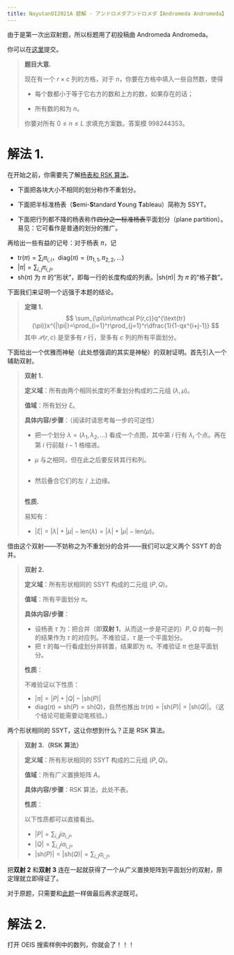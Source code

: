 ```yaml
---
title: NayutanOI2021A 题解 - アンドロメダアンドロメダ【Andromeda Andromeda】
---
```


由于是第一次出双射题，所以标题用了初投稿曲 Andromeda Andromeda。

你可以在[这里](https://www.luogu.com.cn/problem/T172893)提交。

> **题目大意.**
>
> 现在有一个 $r\times c$ 列的方格，对于 $n$，你要在方格中填入一些自然数，使得
>
> - 每个数都小于等于它右方的数和上方的数，如果存在的话；
>
> - 所有数的和为 $n$。
>
> 你要对所有 $0\le n\le L$ 求填充方案数。答案模 $998244353$。

# 解法 1.

在开始之前，你需要先了解[杨表和 RSK 算法](https://xyix.gitee.io/posts/?&postname=young-tableau)。

- 下面把各块大小不相同的划分称作不重划分。

- 下面把半标准杨表（**S**emi-**S**tandard **Y**oung **T**ableau）简称为 SSYT。
- 下面把行列都不降的杨表称作~~四分之一标准杨表~~平面划分（plane partition）。易见：它可看作是普通的划分的推广。

再给出一些有益的记号：对于杨表 $\pi$，记

- $\text{tr}(\pi)=\sum_i \pi_{i,i}$，$\text{diag}(\pi)=(\pi_{1,1},\pi_{2,2},...)$
- $|\pi|=\sum_{i,j}\pi_{i,j}$。
- $\text{sh}(\pi)$ 为 $\pi$ 的“形状”，即每一行的长度构成的列表。$|\text{sh}(\pi)|$ 为 $\pi$ 的“格子数”。

下面我们来证明一个远强于本题的结论。

> **定理 1.**
> $$
> \sum_{\pi\in\mathcal P(r,c)}q^{\text{tr}(\pi)}x^{|\pi|}=\prod_{i=1}^r\prod_{j=1}^r\dfrac{1}{1-qx^{i+j-1}}
> $$
> 其中 $\mathcal P(r,c)$ 是至多有 $r$ 行，至多有 $c$ 列的所有平面划分。
>

下面给出一个优雅而神秘（此处想强调的其实是神秘）的双射证明。首先引入一个辅助双射。

> **双射 1.**
>
> **定义域**：所有由两个相同长度的不重划分构成的二元组 $(\lambda,\mu)$。
>
> **值域**：所有划分 $\xi$。
>
> **具体内容/步骤**：（阅读时请思考每一步的可逆性）
>
> - 把一个划分 $\lambda=(\lambda_1,\lambda_2,...)$ 看成一个点图，其中第 $i$ 行有 $\lambda_i$ 个点。再在第 $i$ 行前敲 $i-1$ 格缩进。
>
> - $\mu$ 与之相同，但在此之后要反转其行和列。
>
> <div style="width:60%;margin:auto"><img src="https://xyix.gitee.io/images/youngtable2.png" alt=""></div>
>
> - 然后叠合它们的左 / 上边缘。
>
> <div style="width:30%;margin:auto"><img src="https://xyix.gitee.io/images/youngtable3.png" alt=""></div>
>
> **性质.**
>
> 易知有：
>
> - $|\xi|=|\lambda|+|\mu|-\text{len}(\lambda)=|\lambda|+|\mu|-\text{len}(\mu)$。

借由这个双射——不妨称之为不重划分的合并——我们可以定义两个 SSYT 的合并。

> **双射 2.**
>
> **定义域**：所有形状相同的 SSYT 构成的二元组 $(P,Q)$。
>
> **值域**：所有平面划分 $\pi$。
>
> **具体内容/步骤**：
>
> - 设杨表 $\tau$ 为：把合并（即**双射 1**，从而这一步是可逆的）$P,Q$ 的每一列的结果作为 $\tau$ 的对应列。不难验证，$\tau$ 是一个平面划分。
> - 把 $\tau$ 的每一行看成划分并转置，结果即为 $\pi$。不难验证 $\pi$ 也是平面划分。
>
> **性质**：
>
> 不难验证以下性质：
>
> - $|\pi|=|P|+|Q|-|\text{sh}(P)|$
> - $\text{diag}(\pi)=\text{sh}(P)=\text{sh}(Q)$，自然也推出 $\text{tr}(\pi)=|\text{sh}(P)|=|\text{sh}(Q)|$。（这个结论可能需要动笔核验。）

两个形状相同的 SSYT，这让你想到什么？正是 RSK 算法。

> **双射 3.（RSK 算法）**
>
> **定义域**：所有形状相同的 SSYT 构成的二元组 $(P,Q)$。
>
> **值域**：所有广义置换矩阵 $A$。
>
> **具体内容/步骤**：RSK 算法，此处不表。
>
> **性质**：
>
> 以下性质都可以直接看出。
>
> - $|P|=\sum_{i,j}ja_{i,j}$。
> - $|Q|=\sum_{i,j}ia_{i,j}$。
> - $|\text{sh}(P)|=|\text{sh}(Q)|=\sum_{i,j}a_{i,j}$。

把**双射 2** 和**双射 3** 连在一起就获得了一个从广义置换矩阵到平面划分的双射，原定理就立即得证了。

对于原题，只需要和[此题](https://loj.ac/p/6077)一样做最后再求逆既可。

# 解法 2.

打开 OEIS 搜索样例中的数列，你就会了！！！

